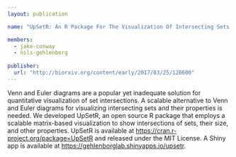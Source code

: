 ```yaml
---
layout: publication

name: "UpSetR: An R Package For The Visualization Of Intersecting Sets And Their Properties"

members:
  - jake-conway
  - nils-gehlenborg
  
publisher:
  url: "http://biorxiv.org/content/early/2017/03/25/120600"
---
```

Venn and Euler diagrams are a popular yet inadequate solution for quantitative visualization of set intersections. A scalable alternative to Venn and Euler diagrams for visualizing intersecting sets and their properties is needed. We developed UpSetR, an open source R package that employs a scalable matrix-based visualization to show intersections of sets, their size, and other properties. UpSetR is available at https://cran.r-project.org/package=UpSetR and released under the MIT License. A Shiny app is available at https://gehlenborglab.shinyapps.io/upsetr.
